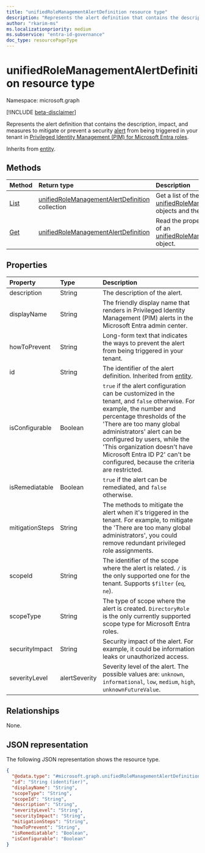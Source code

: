 ```yaml
---
title: "unifiedRoleManagementAlertDefinition resource type"
description: "Represents the alert definition that contains the description, impact, and measures to mitigate or prevent a security alert from being triggered in your tenant in PIM for Microsoft Entra roles."
author: "rkarim-ms"
ms.localizationpriority: medium
ms.subservice: "entra-id-governance"
doc_type: resourcePageType
---
```


# unifiedRoleManagementAlertDefinition resource type

Namespace: microsoft.graph

[!INCLUDE [beta-disclaimer](../../includes/beta-disclaimer.md)]

Represents the alert definition that contains the description, impact, and measures to mitigate or prevent a security [alert](unifiedrolemanagementalert.md) from being triggered in your tenant in [Privileged Identity Management (PIM) for Microsoft Entra roles](privilegedidentitymanagementv3-overview.md).

Inherits from [entity](../resources/entity.md).

## Methods
|Method|Return type|Description|
|:---|:---|:---|
|[List](../api/rolemanagementalert-list-alertdefinitions.md)|[unifiedRoleManagementAlertDefinition](../resources/unifiedrolemanagementalertdefinition.md) collection|Get a list of the [unifiedRoleManagementAlertDefinition](../resources/unifiedrolemanagementalertdefinition.md) objects and their properties.|
|[Get](../api/unifiedrolemanagementalertdefinition-get.md)|[unifiedRoleManagementAlertDefinition](../resources/unifiedrolemanagementalertdefinition.md)|Read the properties and relationships of an [unifiedRoleManagementAlertDefinition](../resources/unifiedrolemanagementalertdefinition.md) object.|

## Properties
|Property|Type|Description|
|:---|:---|:---|
|description|String|The description of the alert.|
|displayName|String|The friendly display name that renders in Privileged Identity Management (PIM) alerts in the Microsoft Entra admin center.|
|howToPrevent|String|Long-form text that indicates the ways to prevent the alert from being triggered in your tenant.|
|id|String|The identifier of the alert definition. Inherited from [entity](../resources/entity.md).|
|isConfigurable|Boolean|`true` if the alert configuration can be customized in the tenant, and `false` otherwise. For example, the number and percentage thresholds of the 'There are too many global administrators' alert can be configured by users, while the 'This organization doesn't have Microsoft Entra ID P2' can't be configured, because the criteria are restricted.|
|isRemediatable|Boolean|`true` if the alert can be remediated, and `false` otherwise.|
|mitigationSteps|String|The methods to mitigate the alert when it's triggered in the tenant. For example, to mitigate the 'There are too many global administrators', you could remove redundant privileged role assignments. |
|scopeId|String|The identifier of the scope where the alert is related. `/` is the only supported one for the tenant. Supports `$filter` (`eq`, `ne`).|
|scopeType|String|The type of scope where the alert is created. `DirectoryRole` is the only currently supported scope type for Microsoft Entra roles. |
|securityImpact|String|Security impact of the alert. For example, it could be information leaks or unauthorized access.|
|severityLevel|alertSeverity|Severity level of the alert. The possible values are: `unknown`, `informational`, `low`, `medium`, `high`, `unknownFutureValue`.|

## Relationships
None.

## JSON representation
The following JSON representation shows the resource type.
<!-- {
  "blockType": "resource",
  "keyProperty": "id",
  "@odata.type": "microsoft.graph.unifiedRoleManagementAlertDefinition",
  "baseType": "microsoft.graph.entity",
  "openType": false
}
-->
``` json
{
  "@odata.type": "#microsoft.graph.unifiedRoleManagementAlertDefinition",
  "id": "String (identifier)",
  "displayName": "String",
  "scopeType": "String",
  "scopeId": "String",
  "description": "String",
  "severityLevel": "String",
  "securityImpact": "String",
  "mitigationSteps": "String",
  "howToPrevent": "String",
  "isRemediatable": "Boolean",
  "isConfigurable": "Boolean"
}
```
